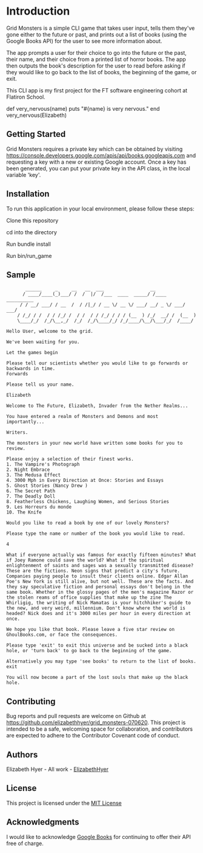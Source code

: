 # Introduction  

Grid Monsters is a simple CLI game that takes user input, tells them they've gone either to the future or past, and prints out a list of books (using the Google Books API) for the user to see more information about.

The app prompts a user for their choice to go into the future or the past, their name, and their choice from a printed list of horror books. The app then outputs the book's description for the user to read before asking if they would like to go back to the list of books, the beginning of the game, or exit.

This CLI app is my first project for the FT software engineering cohort at Flatiron School.

def very_nervous(name) 
    puts "#{name} is very nervous."
end 
very_nervous(Elizabeth)

## Getting Started

Grid Monsters requires a private key which can be obtained by visiting https://console.developers.google.com/apis/api/books.googleapis.com and requesting a key with a new or existing Google account. Once a key has been generated, you can put your private key in the API class, in the local variable 'key'.

## Installation

To run this application in your local environment, please follow these steps:

Clone this repository

cd into the directory

Run bundle install

Run bin/run_game

## Sample

```
       ______     _     __   __  ___                 __                      
      / ____/____(_)___/ /  /  |/  /___  ____  _____/ /____  __________      
     / / __/ ___/ / __  /  / /|_/ / __ \/ __ \/ ___/ __/ _ \/ ___/ ___/      
    / /_/ / /  / / /_/ /  / /  / / /_/ / / / (__  ) /_/  __/ /  (__  )       
    \____/_/  /_/\__,_/  /_/  /_/\____/_/ /_/____/\__/\___/_/  /____/        

Hello User, welcome to the grid.

We've been waiting for you.

Let the games begin

Please tell our scientists whether you would like to go forwards or backwards in time.
Forwards

Please tell us your name.

Elizabeth

Welcome to The Future, Elizabeth, Invader from the Nether Realms...

You have entered a realm of Monsters and Demons and most importantly...

Writers.

The monsters in your new world have written some books for you to review.

Please enjoy a selection of their finest works.
1. The Vampire's Photograph
2. Night Embrace
3. The Medusa Effect
4. 3000 Mph in Every Direction at Once: Stories and Essays
5. Ghost Stories (Nancy Drew )
6. The Secret Path
7. The Deadly Doll
8. Featherless Chickens, Laughing Women, and Serious Stories
9. Les Horreurs du monde
10. The Knife

Would you like to read a book by one of our lovely Monsters?

Please type the name or number of the book you would like to read.

4

What if everyone actually was famous for exactly fifteen minutes? What if Joey Ramone could save the world? What if the spiritual enlightenment of saints and sages was a sexually transmitted disease? These are the fictions. Neon signs that predict a city's future. Companies paying people to insult their clients online. Edgar Allan Poe's New York is still alive, but not well. These are the facts. And they say speculative fiction and personal essays don't belong in the same book. Whether in the glossy pages of the men's magazine Razor or the stolen reams of office supplies that make up the zine The Whirligig, the writing of Nick Mamatas is your hitchhiker's guide to the new, and very weird, millennium. Don't know where the world is headed? Nick does and it's 3000 miles per hour in every direction at once.

We hope you like that book. Please leave a five star review on GhoulBooks.com, or face the consequences.

Please type 'exit' to exit this universe and be sucked into a black hole, or 'turn back' to go back to the beginning of the game.

Alternatively you may type 'see books' to return to the list of books.
exit

You will now become a part of the lost souls that make up the black hole.
```

## Contributing

Bug reports and pull requests are welcome on Github at https://github.com/elizabethhyer/grid_monsters-070620. This project is intended to be a safe, welcoming space for collaboration, and contributors are expected to adhere to the Contributor Covenant code of conduct.

## Authors 

Elizabeth Hyer - All work - [ElizabethHyer](https://github.com/elizabethhyer)

## License 

This project is licensed under the [MIT License](https://opensource.org/licenses/MIT)

## Acknowledgments

I would like to acknowledge [Google Books](https://developers.google.com/books) for continuing to offer their API free of charge.


